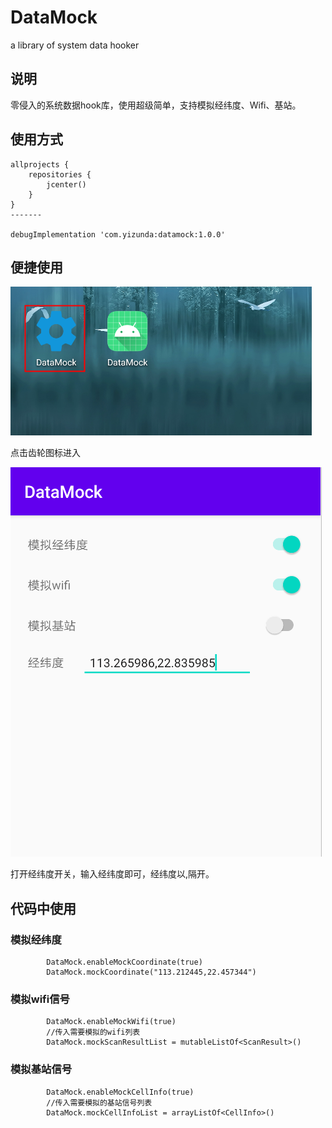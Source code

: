 # DataMock
a library of system data hooker
## 说明
零侵入的系统数据hook库，使用超级简单，支持模拟经纬度、Wifi、基站。
## 使用方式

```
allprojects {
    repositories {
        jcenter()
    }
}
-------

debugImplementation 'com.yizunda:datamock:1.0.0'
```

## 便捷使用

![入口](screenshots/1.png)  

点击齿轮图标进入  

![示例](/screenshots/2.png)  

打开经纬度开关，输入经纬度即可，经纬度以,隔开。
## 代码中使用
### 模拟经纬度
```
        DataMock.enableMockCoordinate(true)
        DataMock.mockCoordinate("113.212445,22.457344")
```
### 模拟wifi信号
```
        DataMock.enableMockWifi(true)
        //传入需要模拟的wifi列表
        DataMock.mockScanResultList = mutableListOf<ScanResult>()
```
### 模拟基站信号
```
        DataMock.enableMockCellInfo(true)
        //传入需要模拟的基站信号列表
        DataMock.mockCellInfoList = arrayListOf<CellInfo>()
```
